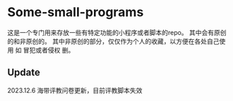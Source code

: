 # Some-small-programs

这是一个专门用来存放一些有特定功能的小程序或者脚本的repo。
其中会有原创的和非原创的。
其中非原创的部分，仅仅作为个人的收藏，以方便在各处自己使用
如 冒犯或者侵权 删。


## Update

2023.12.6 海带评教问卷更新，目前评教脚本失效
